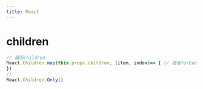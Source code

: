 ```yaml
---
title: React
---
```


# children

```javascript
// 遍历children
React.Children.map(this.props.children, (item, index)=> { // 或者forEach
})
//
React.Children.Only()
```




                      